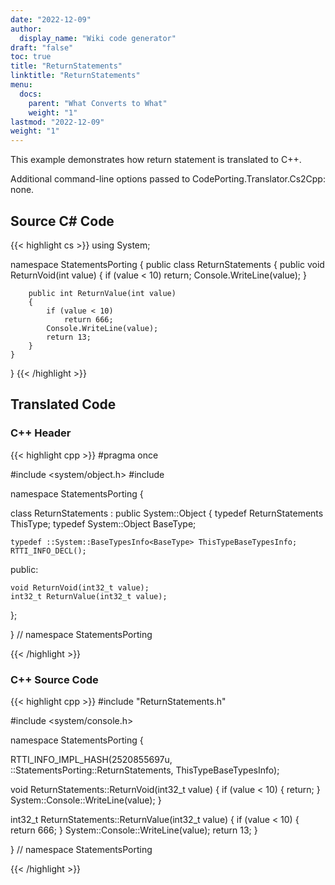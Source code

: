```yaml
---
date: "2022-12-09"
author:
  display_name: "Wiki code generator"
draft: "false"
toc: true
title: "ReturnStatements"
linktitle: "ReturnStatements"
menu:
  docs:
    parent: "What Converts to What"
    weight: "1"
lastmod: "2022-12-09"
weight: "1"
---
```


This example demonstrates how return statement is translated to C++.

Additional command-line options passed to CodePorting.Translator.Cs2Cpp: none.

## Source C# Code ##

{{< highlight cs >}}
using System;

namespace StatementsPorting
{
    public class ReturnStatements
    {
        public void ReturnVoid(int value)
        {
            if (value < 10)
                return;
            Console.WriteLine(value);
        }

        public int ReturnValue(int value)
        {
            if (value < 10)
                return 666;
            Console.WriteLine(value);
            return 13;
        }
    }
}
{{< /highlight >}}

## Translated Code ##

### C++ Header ###

{{< highlight cpp >}}
#pragma once

#include <system/object.h>
#include <cstdint>

namespace StatementsPorting {

class ReturnStatements : public System::Object
{
    typedef ReturnStatements ThisType;
    typedef System::Object BaseType;
    
    typedef ::System::BaseTypesInfo<BaseType> ThisTypeBaseTypesInfo;
    RTTI_INFO_DECL();
    
public:

    void ReturnVoid(int32_t value);
    int32_t ReturnValue(int32_t value);
    
};

} // namespace StatementsPorting



{{< /highlight >}}

### C++ Source Code ###

{{< highlight cpp >}}
#include "ReturnStatements.h"

#include <system/console.h>

namespace StatementsPorting {

RTTI_INFO_IMPL_HASH(2520855697u, ::StatementsPorting::ReturnStatements, ThisTypeBaseTypesInfo);

void ReturnStatements::ReturnVoid(int32_t value)
{
    if (value < 10)
    {
        return;
    }
    System::Console::WriteLine(value);
}

int32_t ReturnStatements::ReturnValue(int32_t value)
{
    if (value < 10)
    {
        return 666;
    }
    System::Console::WriteLine(value);
    return 13;
}

} // namespace StatementsPorting

{{< /highlight >}}
